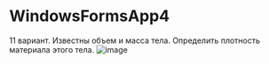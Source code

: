 # WindowsFormsApp4
11 вариант. Известны объем и масса тела. Определить плотность материала этого тела.
![image](https://user-images.githubusercontent.com/89976364/158971031-1b8c9859-2179-427f-b657-53d43a51aff3.png)

